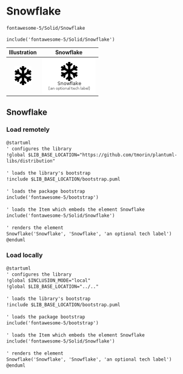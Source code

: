 # Snowflake


```text
fontawesome-5/Solid/Snowflake
```

```text
include('fontawesome-5/Solid/Snowflake')
```



| Illustration | Snowflake |
| :---: | :---: |
| ![illustration for Illustration](../../fontawesome-5/Solid/Snowflake.png) | ![illustration for Snowflake](../../fontawesome-5/Solid/Snowflake.Local.png) |




## Snowflake

### Load remotely
```plantuml
@startuml
' configures the library
!global $LIB_BASE_LOCATION="https://github.com/tmorin/plantuml-libs/distribution"

' loads the library's bootstrap
!include $LIB_BASE_LOCATION/bootstrap.puml

' loads the package bootstrap
include('fontawesome-5/bootstrap')

' loads the Item which embeds the element Snowflake
include('fontawesome-5/Solid/Snowflake')

' renders the element
Snowflake('Snowflake', 'Snowflake', 'an optional tech label')
@enduml
```

### Load locally
```plantuml
@startuml
' configures the library
!global $INCLUSION_MODE="local"
!global $LIB_BASE_LOCATION="../.."

' loads the library's bootstrap
!include $LIB_BASE_LOCATION/bootstrap.puml

' loads the package bootstrap
include('fontawesome-5/bootstrap')

' loads the Item which embeds the element Snowflake
include('fontawesome-5/Solid/Snowflake')

' renders the element
Snowflake('Snowflake', 'Snowflake', 'an optional tech label')
@enduml
```

